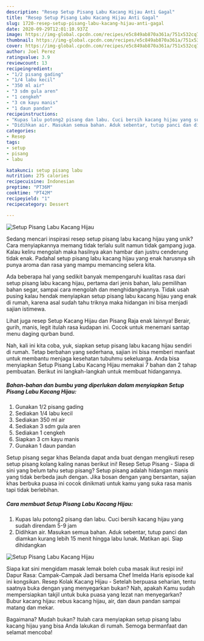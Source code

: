 ```yaml
---
description: "Resep Setup Pisang Labu Kacang Hijau Anti Gagal"
title: "Resep Setup Pisang Labu Kacang Hijau Anti Gagal"
slug: 1720-resep-setup-pisang-labu-kacang-hijau-anti-gagal
date: 2020-09-29T12:01:10.937Z
image: https://img-global.cpcdn.com/recipes/e5c849ab870a361a/751x532cq70/setup-pisang-labu-kacang-hijau-foto-resep-utama.jpg
thumbnail: https://img-global.cpcdn.com/recipes/e5c849ab870a361a/751x532cq70/setup-pisang-labu-kacang-hijau-foto-resep-utama.jpg
cover: https://img-global.cpcdn.com/recipes/e5c849ab870a361a/751x532cq70/setup-pisang-labu-kacang-hijau-foto-resep-utama.jpg
author: Joel Perez
ratingvalue: 3.9
reviewcount: 13
recipeingredient:
- "1/2 pisang gading"
- "1/4 labu kecil"
- "350 ml air"
- "3 sdm gula aren"
- "1 cengkeh"
- "3 cm kayu manis"
- "1 daun pandan"
recipeinstructions:
- "Kupas lalu potong2 pisang dan labu. Cuci bersih kacang hijau yang sudah direndam 5-9 jam"
- "Didihkan air. Masukan semua bahan. Aduk sebentar, tutup panci dan diamkan kurang lebih 15 menit hingga labu lunak. Matikan api. Siap dihidangkan"
categories:
- Resep
tags:
- setup
- pisang
- labu

katakunci: setup pisang labu 
nutrition: 275 calories
recipecuisine: Indonesian
preptime: "PT36M"
cooktime: "PT42M"
recipeyield: "1"
recipecategory: Dessert

---
```



![Setup Pisang Labu Kacang Hijau](https://img-global.cpcdn.com/recipes/e5c849ab870a361a/751x532cq70/setup-pisang-labu-kacang-hijau-foto-resep-utama.jpg)

Sedang mencari inspirasi resep setup pisang labu kacang hijau yang unik? Cara menyiapkannya memang tidak terlalu sulit namun tidak gampang juga. Kalau keliru mengolah maka hasilnya akan hambar dan justru cenderung tidak enak. Padahal setup pisang labu kacang hijau yang enak harusnya sih punya aroma dan rasa yang mampu memancing selera kita.

Ada beberapa hal yang sedikit banyak mempengaruhi kualitas rasa dari setup pisang labu kacang hijau, pertama dari jenis bahan, lalu pemilihan bahan segar, sampai cara mengolah dan menghidangkannya. Tidak usah pusing kalau hendak menyiapkan setup pisang labu kacang hijau yang enak di rumah, karena asal sudah tahu triknya maka hidangan ini bisa menjadi sajian istimewa.

Lihat juga resep Setup Kacang Hijau dan Pisang Raja enak lainnya! Berair, gurih, manis, legit itulah rasa kudapan ini. Cocok untuk menemani santap menu daging qurban bund.


Nah, kali ini kita coba, yuk, siapkan setup pisang labu kacang hijau sendiri di rumah. Tetap berbahan yang sederhana, sajian ini bisa memberi manfaat untuk membantu menjaga kesehatan tubuhmu sekeluarga. Anda bisa menyiapkan Setup Pisang Labu Kacang Hijau memakai 7 bahan dan 2 tahap pembuatan. Berikut ini langkah-langkah untuk membuat hidangannya.

<!--inarticleads1-->

##### Bahan-bahan dan bumbu yang diperlukan dalam menyiapkan Setup Pisang Labu Kacang Hijau:

1. Gunakan 1/2 pisang gading
1. Sediakan 1/4 labu kecil
1. Sediakan 350 ml air
1. Sediakan 3 sdm gula aren
1. Sediakan 1 cengkeh
1. Siapkan 3 cm kayu manis
1. Gunakan 1 daun pandan


Setup pisang segar khas Belanda dapat anda buat dengan mengikuti resep setup pisang kolang kaling nanas berikut ini! Resep Setup Pisang - Siapa di sini yang belum tahu setup pisang? Setup pisang adalah hidangan manis yang tidak berbeda jauh dengan. Jika bosan dengan yang bersantan, sajian khas berbuka puasa ini cocok dinikmati untuk kamu yang suka rasa manis tapi tidak berlebihan. 

<!--inarticleads2-->

##### Cara membuat Setup Pisang Labu Kacang Hijau:

1. Kupas lalu potong2 pisang dan labu. Cuci bersih kacang hijau yang sudah direndam 5-9 jam
1. Didihkan air. Masukan semua bahan. Aduk sebentar, tutup panci dan diamkan kurang lebih 15 menit hingga labu lunak. Matikan api. Siap dihidangkan
<img src="//assets-global.cpcdn.com/assets/icons/button_play-2c75c40dde080a61004c1f40b05d8f140eaff45d7e9e6481dc71c63d2e7c4909.png" alt="Setup Pisang Labu Kacang Hijau">

Siapa kat sini mengidam masak lemak boleh cuba masak ikut resipi ini! Dapur Rasa: Campak-Campak Jadi bersama Chef Imelda Haris episode kal ini kongsikan. Resep Kolak Kacang Hijau - Setelah berpuasa seharian, tentu saatnya buka dengan yang menyegarkan bukan? Nah, apakah Kamu sudah mempersiapkan takjil untuk buka puasa yang lezat nan menyegarkan? Bubur kacang hijau: rebus kacang hijau, air, dan daun pandan sampai matang dan mekar. 

Bagaimana? Mudah bukan? Itulah cara menyiapkan setup pisang labu kacang hijau yang bisa Anda lakukan di rumah. Semoga bermanfaat dan selamat mencoba!
